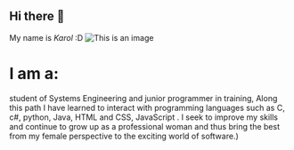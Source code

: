 ## Hi there 👋

My name is *Karol* :D 
![This is an image](https://scontent-bog1-1.xx.fbcdn.net/v/t39.30808-6/312616109_10226962838273538_5987240968142916604_n.jpg?_nc_cat=103&ccb=1-7&_nc_sid=09cbfe&_nc_eui2=AeHvPplgMNET7MkAR0e_OmEVcMPjWpgdEexww-NamB0R7AHglUaB308uxEIAP0q5EgM&_nc_ohc=ckSXBwwYZosAX-hX2C9&_nc_ht=scontent-bog1-1.xx&oh=00_AfDbYbBQpJTQNSnlZY6F1MUqJpKyBrJMQI6JOFsGLn8AsA&oe=63739A17)

# I am a:
student of Systems Engineering and
junior programmer in training,
Along this path I have learned to interact with
programming languages such as C, c#, python, Java, HTML and CSS, JavaScript .
I seek to improve my skills and continue to grow up as a professional woman
and thus bring the best from my female perspective to the exciting world of software.)
